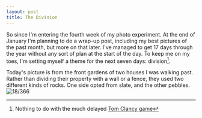 ```yaml
---
layout: post
title: The Division
---
```


So since I'm entering the fourth week of my photo experiment. At the end of January I'm planning to do a wrap-up post, including my best pictures of the past month, but more on that later. I've managed to get 17 days through the year without any sort of plan at the start of the day. To keep me on my toes, I'm setting myself a theme for the next seven days: division[^1]. 
<!--break-->
Today's picture is from the front gardens of two houses I was walking past. Rather than dividing their property with a wall or a fence, they used two different kinds of rocks. One side opted from slate, and the other pebbles.
![18/366](media.humanboring.net/photos/2016-01-18.jpeg)

[^1]:	Nothing to do with the much delayed [Tom Clancy game](https://en.m.wikipedia.org/wiki/Tom_Clancy%27s_The_Division)